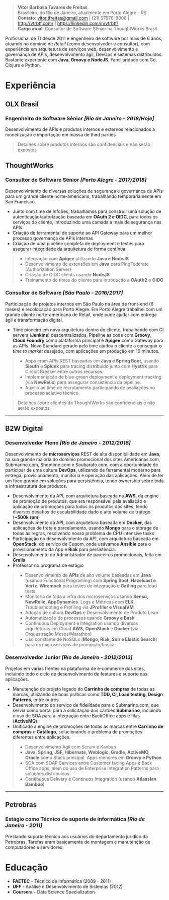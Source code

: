 > __Vitor Barbosa Tavares de Freitas__  
Brasileiro, do Rio de Janeiro, atualmente em Porto Alegre - RS  
__Contato__: vitor.tfreitas@gmail.com | (21) 97976-9008 | http://vtrbtf.com/ | https://linkedin.com/in/vtrbtf/  
__Cargo atual__: Consultor de Software Sênior na ThoughtWorks Brasil

Profissional de TI desde 2011 e engenheiro de software por mais de 6 anos, atuando no domínio de _Retail_ (como desenvolvedor e consultor), com experiência em arquitetura de serviços web, desenvolvimento e governança de APIs, desenvolvimento ágil, DevOps e sistemas distribuídos. Bastante experiente com __Java, Groovy e NodeJS__. Familiaridade com Go, Clojure e Python. 

# Experiência

## OLX Brasil
### Engenheiro de Software Sênior _[Rio de Janeiro - 2018/Hoje]_
Desenvolvimento de APIs e produtos internos e externos relacionados a monetização e importação em massa de third parties
> Detalhes sobre produtos internos são confidenciais e não serão expostos

## ThoughtWorks
### Consultor de Software Sênior _[Porto Alegre - 2017/2018]_
Desenvolvimento de diversas soluções de segurança e governança de APIs para um grande cliente norte-americano, trabalhando temporariamente em San Francisco. 

- Junto com time de InfoSec, trabalhamos para construir uma solução de autenticação/autorização baseada em  __OAuth 2 e OIDC__, para todos os serviços do cliente, introduzindo uma camada a mais de segurança nas APIs
- Criação de ferramental de suporte ao API Gateway para um melhor processo governança de APIs internas  
- Criação de uma pipeline completa de deployment e testes para asegurar integridade da arquitetura de forma contínua

> - Integração com __Apigee__ utilizando __Java e NodeJS__  
> - Desenvolvimento de extensões em __Java__ para PingFederate (Authorization Server)
> - Criação de OIDC clients usando __NodeJS__ 
> - Treinamento de times do cliente para introdução a __OAuth2__ e __OIDC__ 


### Consultor de Software _[São Paulo - 2016/2017]_
Participação de projetos internos em São Paulo na área de front-end (6 meses) e recolocação para Porto Alegre. Em Porto Alegre trabalhei com um grande cliente norte-americano de Retail, onde pude ajudar com entrega ágil e transformação digital. 

- Time pioneiro em nova arquitetura dentro do cliente, trabalhando com CI servers (__Jenkins__) descentralizados, Pipeline as code com __Groovy__, __Cloud Foundry__ como plataforma principal e __Apigee__ como Gateway para as APIs. Novo Standard gerado pelo time ajudou o cliente a conseguir o _time to market_ desejado, com aplicações em produção em 10 minutos.   

> - Apps eram APIs REST baseadas em __Java e Spring Boot__, usando __Sleuth__ e __Splunk__ para tracing distribuido junto com __Hystrix__ para Circuit Breaker entre outros recursos.  
> - Implementação de blue-green deployment e deployment tracking (via __NewRelic__) para assegurar consistência da pipeline. 
> - Auxílio ao time de recrutamento participando de avaliações no processo seletivo técnico.


> Detalhes sobre clientes da ThoughtWorks são confidenciais e não serão expostos
--------

## B2W Digital
### Desenvolvedor Pleno  _[Rio de Janeiro - 2012/2016]_

Desenvolvimento de  __microserviços__ REST de alta disponibilidade em __Java__, na sua grande maioria do domínio promocional dos sites Americanas.com, Submarino.com, Shoptime.com e Soubarato.com, com a oportunidade de participar de uma cultura __DevOps__, utilizando de ferramental moderno para entrega, provisionamento, monitoria e operação das aplicações. Além de ter um foco grande em soluções para persistência, tendo ownership sobre toda a infraestrutura dos produtos.

- Desenvolvimento da API, com arquitetura baseada na __AWS__, da engine de promoção de produtos, que era responsável pela avaliação e aplicação de promoções para todos os produtos dos sites, tendo diversos desafios de escalabilidade dado o alto volume de tráfego (__~500k rpm__)    
- Desenvolvimento da API, com arquitetura baseada em __Docker__, das aplicações de frete e parcelamento, usando __Mongo__ para o storage de todas as regras, resolvendo nosso problema de CPU intensive tasks
- Participação no desenvolvimento da API, com arquitetura baseada em __OpenStack__, do serviço de Cupom, onde usávamos __Ansible__ para o provisionamento da App e __Riak__ para persistência. 
- Desenvolvimento do Administrador de parceiros promocionais, feita em __Grails__
- Professor no programa de estágio 

> - Desenvolvimento de __APIs__ de alto volume baseadas em __Java__ (usando Functional Programing) com __Spring Boot, Hazelcast e Vertx__. __Wiremock__ para testes de integração e __Gatling__ para load tests.    
> - Monitoria de toda a infra dos microserviços usando __Sensu, NewRelic, AppDynamics__. Logs e Métricas com __ELK__. Troubleshooting e Profiling via __JProfiler e VisualVM__    
> - Adoção de cultura __DevOps__ e Desenvolvimento de Produto Lean   
> - Automatização de processos usando __Groovy e Bash__
> - Continuous Deployment e Integration usando diversas arquiteturas em Cloud __AWS__, __OpenStack__ e __Docker__ (via Orquestração Mesos/Marathon)  
> - Uso constante de NoSQLs (__Mongo, Riak, Solr e Elastic Search__) para os microserviços de promoção/busca  

### Desenvolvedor Junior _[Rio de Janeiro - 2012/2013]_
Projetos em várias frentes na plataforma de e-commerce dos sites, incluindo todo o ciclo de desenvolvimento de features e suporte das aplicações. 

- Manutenção do projeto legado do __Carrinho de compras__ de todas as marcas, utilizando de boas práticas como __TDD, CI, Load testing, Design Patterns__, entre outros.  
- Desenvolvimento do serviço de fidelidade para o Submarino.com, que servia como portal para a solicitação dos cartões __Submarino__, incluindo o uso de SOA para a integração entre BackOffice apps e filas (__ActiveMQ__).
- Unificado a engine de promoções de todas as marcas entre __Carrinho de compras__ e __Catálogo__, solucionando o problema de promoções diferentes entre aplicações. 

> - Desenvolvimento Ágil com Scrum e Kanban   
> - __Java, Spring, JSF, Hibernate, Weblogic, Gradle, ActiveMQ, Oracle__ como Stack principal. Apps menores em __Groovy e Python__  
> - SOA com SOAP Services entre Customer facing Apps e Back Office apps, além do uso de Enterprise Integration Patterns para soluções distribuídas.  
> - Continuous Delivery e Continuos Integration (usando __Atlassian Bamboo__)

--------

## Petrobras
### Estágio como Técnico de suporte de informática _[Rio de Janeiro - 2011]_ 
Prestando suporte técnico aos usuários do departamento jurídico da Petrobras. Tarefas eram basicamente de montagem e manutenção de computadores e servidores.


# Educação
- __FAETEC__ -  Técnico de Informática (2009 - 2011)
- __UFF__ -  Análise e Desenvolvimento de Sistemas (2012)
- __Coursera__ - Data Science Specialization
  
